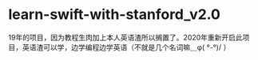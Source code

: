 # learn-swift-with-stanford_v2.0
19年的项目，因为教程生肉加上本人英语渣所以搁置了。2020年重新开启此项目，英语渣可以学，边学编程边学英语（不就是几个名词嘛＿φ( °-°)/ ）
